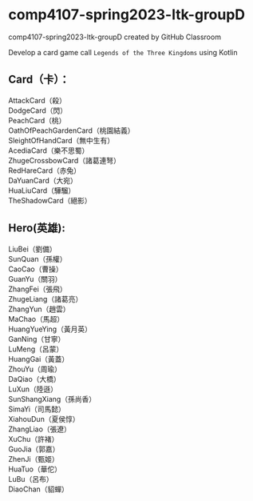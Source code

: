 # comp4107-spring2023-ltk-groupD
comp4107-spring2023-ltk-groupD created by GitHub Classroom

Develop a card game call `Legends of the Three Kingdoms` using Kotlin

## Card（卡）：
AttackCard（殺）  
DodgeCard（閃）  
PeachCard（桃）  
OathOfPeachGardenCard（桃園結義）  
SleightOfHandCard（無中生有）  
AcediaCard（樂不思蜀）  
ZhugeCrossbowCard（諸葛連弩）  
RedHareCard（赤兔）  
DaYuanCard（大宛）  
HuaLiuCard（驊騮）  
TheShadowCard（絕影）

## Hero(英雄):
LiuBei（劉備）  
SunQuan（孫權）  
CaoCao（曹操）  
GuanYu（關羽）  
ZhangFei（張飛）  
ZhugeLiang（諸葛亮）  
ZhangYun（趙雲）  
MaChao（馬超）  
HuangYueYing（黃月英）  
GanNing（甘寧）  
LuMeng（呂蒙）  
HuangGai（黃蓋）  
ZhouYu（周瑜）  
DaQiao（大橋）  
LuXun（陸遜）  
SunShangXiang（孫尚香）  
SimaYi（司馬懿）  
XiahouDun（夏侯惇）  
ZhangLiao（張遼）  
XuChu（許褚）  
GuoJia（郭嘉）  
ZhenJi（甄姬）  
HuaTuo（華佗）  
LuBu（呂布）  
DiaoChan（貂蟬）  
